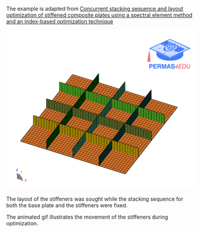 The example is adapted from [Concurrent stacking sequence and layout optimization of stiffened composite plates using a spectral element method and an index-based optimization technique](http://dx.doi.org/10.1016/j.compstruct.2023.117698)

![Square composite laminate](square_composite_laminate.png "Square composite laminate")

The layout of the stiffeners was sought while the stacking sequence for both the base plate and the stiffeners were fixed.

The animated gif illustrates the movement of the stiffeners during optimization.

